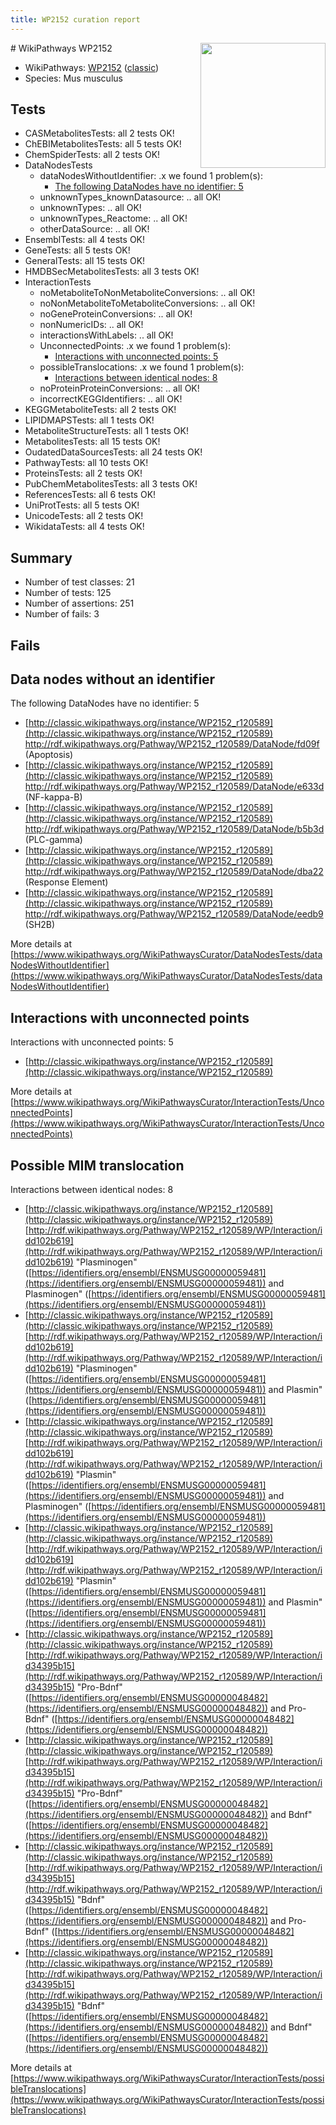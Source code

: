 ```yaml
---
title: WP2152 curation report
---
```


<img style="float: right; width: 200px" src="https://upload.wikimedia.org/wikipedia/commons/thumb/8/83/Wplogo_with_text_500.png/640px-Wplogo_with_text_500.png" />
# WikiPathways WP2152

* WikiPathways: [WP2152](https://wikipathways.org/pathways/WP2152) ([classic](https://classic.wikipathways.org/instance/WP2152))
* Species: Mus musculus
## Tests
* CASMetabolitesTests: all 2 tests OK!
* ChEBIMetabolitesTests: all 5 tests OK!
* ChemSpiderTests: all 2 tests OK!
* DataNodesTests
    * dataNodesWithoutIdentifier: .x we found 1 problem(s):
        * [The following DataNodes have no identifier: 5](#d2d32fa4)
    * unknownTypes_knownDatasource: .. all OK!
    * unknownTypes: .. all OK!
    * unknownTypes_Reactome: .. all OK!
    * otherDataSource: .. all OK!
* EnsemblTests: all 4 tests OK!
* GeneTests: all 5 tests OK!
* GeneralTests: all 15 tests OK!
* HMDBSecMetabolitesTests: all 3 tests OK!
* InteractionTests
    * noMetaboliteToNonMetaboliteConversions: .. all OK!
    * noNonMetaboliteToMetaboliteConversions: .. all OK!
    * noGeneProteinConversions: .. all OK!
    * nonNumericIDs: .. all OK!
    * interactionsWithLabels: .. all OK!
    * UnconnectedPoints: .x we found 1 problem(s):
        * [Interactions with unconnected points: 5](#35a61add)
    * possibleTranslocations: .x we found 1 problem(s):
        * [Interactions between identical nodes: 8](#1c11820d)
    * noProteinProteinConversions: .. all OK!
    * incorrectKEGGIdentifiers: .. all OK!
* KEGGMetaboliteTests: all 2 tests OK!
* LIPIDMAPSTests: all 1 tests OK!
* MetaboliteStructureTests: all 1 tests OK!
* MetabolitesTests: all 15 tests OK!
* OudatedDataSourcesTests: all 24 tests OK!
* PathwayTests: all 10 tests OK!
* ProteinsTests: all 2 tests OK!
* PubChemMetabolitesTests: all 3 tests OK!
* ReferencesTests: all 6 tests OK!
* UniProtTests: all 5 tests OK!
* UnicodeTests: all 2 tests OK!
* WikidataTests: all 4 tests OK!


## Summary

* Number of test classes: 21
* Number of tests: 125
* Number of assertions: 251
* Number of fails: 3

## Fails

<a name="d2d32fa4" />

## Data nodes without an identifier

The following DataNodes have no identifier: 5

* [http://classic.wikipathways.org/instance/WP2152_r120589](http://classic.wikipathways.org/instance/WP2152_r120589) http://rdf.wikipathways.org/Pathway/WP2152_r120589/DataNode/fd09f (Apoptosis)
* [http://classic.wikipathways.org/instance/WP2152_r120589](http://classic.wikipathways.org/instance/WP2152_r120589) http://rdf.wikipathways.org/Pathway/WP2152_r120589/DataNode/e633d (NF-kappa-B)
* [http://classic.wikipathways.org/instance/WP2152_r120589](http://classic.wikipathways.org/instance/WP2152_r120589) http://rdf.wikipathways.org/Pathway/WP2152_r120589/DataNode/b5b3d (PLC-gamma)
* [http://classic.wikipathways.org/instance/WP2152_r120589](http://classic.wikipathways.org/instance/WP2152_r120589) http://rdf.wikipathways.org/Pathway/WP2152_r120589/DataNode/dba22 (Response Element)
* [http://classic.wikipathways.org/instance/WP2152_r120589](http://classic.wikipathways.org/instance/WP2152_r120589) http://rdf.wikipathways.org/Pathway/WP2152_r120589/DataNode/eedb9 (SH2B)


More details at [https://www.wikipathways.org/WikiPathwaysCurator/DataNodesTests/dataNodesWithoutIdentifier](https://www.wikipathways.org/WikiPathwaysCurator/DataNodesTests/dataNodesWithoutIdentifier)

<a name="35a61add" />

## Interactions with unconnected points

Interactions with unconnected points: 5

* [http://classic.wikipathways.org/instance/WP2152_r120589](http://classic.wikipathways.org/instance/WP2152_r120589)


More details at [https://www.wikipathways.org/WikiPathwaysCurator/InteractionTests/UnconnectedPoints](https://www.wikipathways.org/WikiPathwaysCurator/InteractionTests/UnconnectedPoints)

<a name="1c11820d" />

## Possible MIM translocation

Interactions between identical nodes: 8

* [http://classic.wikipathways.org/instance/WP2152_r120589](http://classic.wikipathways.org/instance/WP2152_r120589) [http://rdf.wikipathways.org/Pathway/WP2152_r120589/WP/Interaction/idd102b619](http://rdf.wikipathways.org/Pathway/WP2152_r120589/WP/Interaction/idd102b619) "Plasminogen" ([https://identifiers.org/ensembl/ENSMUSG00000059481](https://identifiers.org/ensembl/ENSMUSG00000059481)) and 
Plasminogen" ([https://identifiers.org/ensembl/ENSMUSG00000059481](https://identifiers.org/ensembl/ENSMUSG00000059481))
* [http://classic.wikipathways.org/instance/WP2152_r120589](http://classic.wikipathways.org/instance/WP2152_r120589) [http://rdf.wikipathways.org/Pathway/WP2152_r120589/WP/Interaction/idd102b619](http://rdf.wikipathways.org/Pathway/WP2152_r120589/WP/Interaction/idd102b619) "Plasminogen" ([https://identifiers.org/ensembl/ENSMUSG00000059481](https://identifiers.org/ensembl/ENSMUSG00000059481)) and 
Plasmin" ([https://identifiers.org/ensembl/ENSMUSG00000059481](https://identifiers.org/ensembl/ENSMUSG00000059481))
* [http://classic.wikipathways.org/instance/WP2152_r120589](http://classic.wikipathways.org/instance/WP2152_r120589) [http://rdf.wikipathways.org/Pathway/WP2152_r120589/WP/Interaction/idd102b619](http://rdf.wikipathways.org/Pathway/WP2152_r120589/WP/Interaction/idd102b619) "Plasmin" ([https://identifiers.org/ensembl/ENSMUSG00000059481](https://identifiers.org/ensembl/ENSMUSG00000059481)) and 
Plasminogen" ([https://identifiers.org/ensembl/ENSMUSG00000059481](https://identifiers.org/ensembl/ENSMUSG00000059481))
* [http://classic.wikipathways.org/instance/WP2152_r120589](http://classic.wikipathways.org/instance/WP2152_r120589) [http://rdf.wikipathways.org/Pathway/WP2152_r120589/WP/Interaction/idd102b619](http://rdf.wikipathways.org/Pathway/WP2152_r120589/WP/Interaction/idd102b619) "Plasmin" ([https://identifiers.org/ensembl/ENSMUSG00000059481](https://identifiers.org/ensembl/ENSMUSG00000059481)) and 
Plasmin" ([https://identifiers.org/ensembl/ENSMUSG00000059481](https://identifiers.org/ensembl/ENSMUSG00000059481))
* [http://classic.wikipathways.org/instance/WP2152_r120589](http://classic.wikipathways.org/instance/WP2152_r120589) [http://rdf.wikipathways.org/Pathway/WP2152_r120589/WP/Interaction/id34395b15](http://rdf.wikipathways.org/Pathway/WP2152_r120589/WP/Interaction/id34395b15) "Pro-Bdnf" ([https://identifiers.org/ensembl/ENSMUSG00000048482](https://identifiers.org/ensembl/ENSMUSG00000048482)) and 
Pro-Bdnf" ([https://identifiers.org/ensembl/ENSMUSG00000048482](https://identifiers.org/ensembl/ENSMUSG00000048482))
* [http://classic.wikipathways.org/instance/WP2152_r120589](http://classic.wikipathways.org/instance/WP2152_r120589) [http://rdf.wikipathways.org/Pathway/WP2152_r120589/WP/Interaction/id34395b15](http://rdf.wikipathways.org/Pathway/WP2152_r120589/WP/Interaction/id34395b15) "Pro-Bdnf" ([https://identifiers.org/ensembl/ENSMUSG00000048482](https://identifiers.org/ensembl/ENSMUSG00000048482)) and 
Bdnf" ([https://identifiers.org/ensembl/ENSMUSG00000048482](https://identifiers.org/ensembl/ENSMUSG00000048482))
* [http://classic.wikipathways.org/instance/WP2152_r120589](http://classic.wikipathways.org/instance/WP2152_r120589) [http://rdf.wikipathways.org/Pathway/WP2152_r120589/WP/Interaction/id34395b15](http://rdf.wikipathways.org/Pathway/WP2152_r120589/WP/Interaction/id34395b15) "Bdnf" ([https://identifiers.org/ensembl/ENSMUSG00000048482](https://identifiers.org/ensembl/ENSMUSG00000048482)) and 
Pro-Bdnf" ([https://identifiers.org/ensembl/ENSMUSG00000048482](https://identifiers.org/ensembl/ENSMUSG00000048482))
* [http://classic.wikipathways.org/instance/WP2152_r120589](http://classic.wikipathways.org/instance/WP2152_r120589) [http://rdf.wikipathways.org/Pathway/WP2152_r120589/WP/Interaction/id34395b15](http://rdf.wikipathways.org/Pathway/WP2152_r120589/WP/Interaction/id34395b15) "Bdnf" ([https://identifiers.org/ensembl/ENSMUSG00000048482](https://identifiers.org/ensembl/ENSMUSG00000048482)) and 
Bdnf" ([https://identifiers.org/ensembl/ENSMUSG00000048482](https://identifiers.org/ensembl/ENSMUSG00000048482))


More details at [https://www.wikipathways.org/WikiPathwaysCurator/InteractionTests/possibleTranslocations](https://www.wikipathways.org/WikiPathwaysCurator/InteractionTests/possibleTranslocations)

